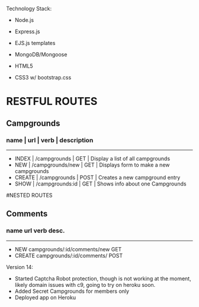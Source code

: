 Technology Stack:

* Node.js
* Express.js
* EJS.js templates
* MongoDB/Mongoose

* HTML5
* CSS3 w/ bootstrap.css

# RESTFUL ROUTES

## Campgrounds
### name |   url              |  verb  |   description                             
----------------------------------------------------------------------------------
* INDEX  |  /campgrounds      |  GET   |   Display a list of all campgrounds
* NEW    |  /campgrounds/new  |  GET   |   Displays form to make a new campgrounds
* CREATE |  /campgrounds      |  POST  |   Creates a new campground entry
* SHOW   |  /campgrounds:id   |  GET   |   Shows info about one Campgrounds


#NESTED ROUTES

## Comments
### name      url         verb            desc.
----------------------------------------------------------------------------------
* NEW     campgrounds/:id/comments/new    GET
* CREATE  campgrounds/:id/comments/       POST

Version 14: 
* Started Captcha Robot protection, though is not working at the moment, likely domain issues with c9, going to try on heroku soon.
* Added Secret Campgrounds for members only
* Deployed app on Heroku

